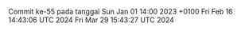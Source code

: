 Commit ke-55 pada tanggal Sun Jan 01 14:00 2023 +0100
Fri Feb 16 14:43:06 UTC 2024
Fri Mar 29 15:43:27 UTC 2024

